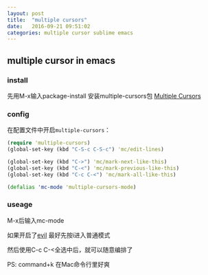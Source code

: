 ```yaml
---
layout: post
title:  "multiple cursors"
date:   2016-09-21 09:51:02
categories: multiple cursor sublime emacs
---
```


## multiple cursor in emacs

### install
先用M-x输入package-install 安装multiple-cursors包
[Multiple Cursors](https://github.com/magnars/multiple-cursors.el)

### config
在配置文件中开启`multiple-cursors`：

```clojure
(require 'multiple-cursors)
(global-set-key (kbd "C-S-c C-S-c") 'mc/edit-lines)

(global-set-key (kbd "C->") 'mc/mark-next-like-this)
(global-set-key (kbd "C-<") 'mc/mark-previous-like-this)
(global-set-key (kbd "C-c C-<") 'mc/mark-all-like-this)

(defalias 'mc-mode 'multiple-cursors-mode)
```

### useage
M-x后输入mc-mode

如果开启了[evil](https://www.douban.com/group/topic/34775654/)
最好先按i进入普通模式

然后使用C-c C-<全选中后，就可以随意编排了




PS: command+k 在Mac命令行里好爽
